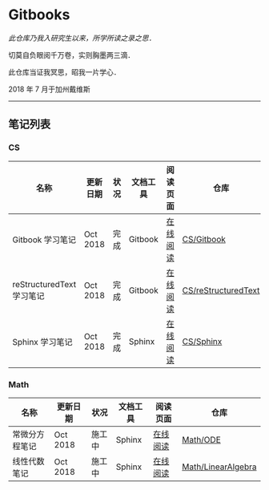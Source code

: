 # Gitbooks

*此仓库乃我入研究生以来，所学所读之录之思．*

切莫自负眼阅千万卷，实则胸墨两三滴．

此仓库当证我冥思，昭我一片学心．



2018 年 7 月于加州戴维斯

-----

## 笔记列表

### CS

| 名称 | 更新日期 | 状况 | 文档工具 | 阅读页面 | 仓库 |
| --- | --- | --- | --- | --- | --- |
| Gitbook 学习笔记 | Oct 2018 | 完成 | Gitbook | [在线阅读](https://wklchris.github.io/Gitbooks/CS/Gitbook/publish/) | [CS/Gitbook](https://github.com/wklchris/Gitbooks/tree/master/CS/Gitbook) |
| reStructuredText 学习笔记 | Oct 2018 | 完成 | Gitbook | [在线阅读](https://wklchris.github.io/Gitbooks/CS/reStructuredText/publish/) | [CS/reStructuredText](https://github.com/wklchris/Gitbooks/tree/master/CS/reStructuredText) |
| Sphinx 学习笔记 | Oct 2018 | 完成 | Sphinx | [在线阅读](https://wklchris.github.io/Gitbooks/CS/Sphinx/) | [CS/Sphinx](https://github.com/wklchris/Gitbooks/tree/master/CS/Sphinx) |

### Math

| 名称 | 更新日期 | 状况 | 文档工具 | 阅读页面 | 仓库 |
| --- | --- | --- | --- | --- | --- |
| 常微分方程笔记 | Oct 2018 | 施工中 | Sphinx | [在线阅读](https://wklchris.github.io/Gitbooks/Math/ODE/) | [Math/ODE](https://github.com/wklchris/Gitbooks/tree/master/Math/ODE) |
| 线性代数笔记 | Oct 2018 | 施工中 | Sphinx | [在线阅读](https://wklchris.github.io/Gitbooks/Math/LinearAlgebra/) | [Math/LinearAlgebra](https://github.com/wklchris/Gitbooks/tree/master/Math/LinearAlgebra) |